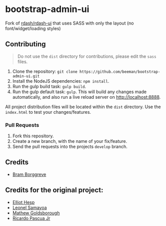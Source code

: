 # bootstrap-admin-ui

Fork of [rdash/rdash-ui](https://github.com/rdash/rdash-ui) that uses SASS with only the layout (no font/widget/loading styles) 

## Contributing

> Do not use the `dist` directory for contributions, please edit the `sass` files.

1. Clone the repository: `git clone https://github.com/beeman/bootstrap-admin-ui.git`
2. Install the NodeJS dependencies: `npm install`. 
3. Run the gulp build task: `gulp build`.
4. Run the gulp default task: `gulp`. This will build any changes made automatically, and also run a live reload server on [http://localhost:8888](http://localhost:8080).

All project distribution files will be located within the `dist` directory. Use the `index.html` to test your changes/features.

### Pull Requests
1. Fork this repository.
2. Create a new branch, with the name of your fix/feature.
3. Send the pull requests into the projects `develop` branch.

## Credits
* [Bram Borggreve](https://github.com/beeman)

## Credits for the original project:
* [Elliot Hesp](https://github.com/Ehesp)
* [Leonel Samayoa](https://github.com/lsamayoa)
* [Mathew Goldsborough](https://github.com/mgoldsborough)
* [Ricardo Pascua Jr](https://github.com/rdpascua)